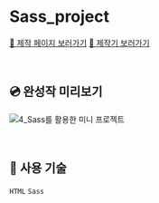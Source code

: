 # Sass_project
<a href="">🔗 제작 페이지 보러가기</a> <a href="https://velog.io/@f_vlkoklv/Sass%EB%A5%BC-%ED%99%9C%EC%9A%A9%ED%95%9C-%EB%AF%B8%EB%8B%88%ED%94%84%EB%A1%9C%EC%A0%9D%ED%8A%B8%EB%AF%B8%EC%99%84%EC%84%B1">🔗 제작기 보러가기</a>

<br>

## 💿 완성작 미리보기
![4_Sass를 활용한 미니 프로젝트](https://github.com/KIMGEUNDU/Realworld_Webpage/assets/126174401/5cb6a0fe-b569-4751-be59-0a7b10356494)

<br>

## 📌 사용 기술

```HTML```  ```Sass```
